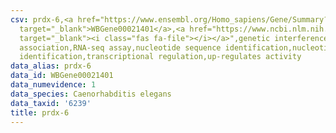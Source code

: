 ```yaml
---
csv: prdx-6,<a href="https://www.ensembl.org/Homo_sapiens/Gene/Summary?db=core;g=WBGene00021401"
  target="_blank">WBGene00021401</a>,<a href="https://www.ncbi.nlm.nih.gov/pubmed/27496166"
  target="_blank"><i class="fas fa-file"></i></a>",genetic interference,functional
  association,RNA-seq assay,nucleotide sequence identification,nucleotide sequence
  identification,transcriptional regulation,up-regulates activity
data_alias: prdx-6
data_id: WBGene00021401
data_numevidence: 1
data_species: Caenorhabditis elegans
data_taxid: '6239'
title: prdx-6
---
```

